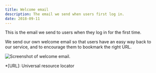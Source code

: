 ```yaml
---
title: Welcome email
description: The email we send when users first log in.
date: 2018-09-11
---
```


This is the email we send to users when they log in for the first time.

We send our own welcome email so that users have an easy way back to our service, and to encourage them to bookmark the right URL.

![Screenshot of welcome email.](01-welcome-email.png "Welcome email")

*[URL]: Universal resource locator

